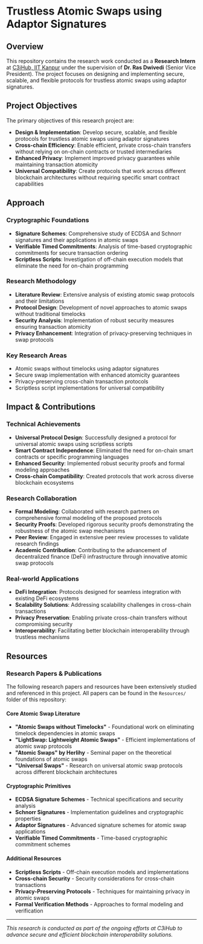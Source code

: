 # Trustless Atomic Swaps using Adaptor Signatures

## Overview

This repository contains the research work conducted as a **Research Intern** at [C3iHub, IIT Kanpur](https://c3ihub.org) under the supervision of **Dr. Ras Dwivedi** (Senior Vice President). The project focuses on designing and implementing secure, scalable, and flexible protocols for trustless atomic swaps using adaptor signatures.

## Project Objectives

The primary objectives of this research project are:

- **Design & Implementation**: Develop secure, scalable, and flexible protocols for trustless atomic swaps using adaptor signatures
- **Cross-chain Efficiency**: Enable efficient, private cross-chain transfers without relying on on-chain contracts or trusted intermediaries
- **Enhanced Privacy**: Implement improved privacy guarantees while maintaining transaction atomicity
- **Universal Compatibility**: Create protocols that work across different blockchain architectures without requiring specific smart contract capabilities

## Approach

### Cryptographic Foundations
- **Signature Schemes**: Comprehensive study of ECDSA and Schnorr signatures and their applications in atomic swaps
- **Verifiable Timed Commitments**: Analysis of time-based cryptographic commitments for secure transaction ordering
- **Scriptless Scripts**: Investigation of off-chain execution models that eliminate the need for on-chain programming

### Research Methodology
- **Literature Review**: Extensive analysis of existing atomic swap protocols and their limitations
- **Protocol Design**: Development of novel approaches to atomic swaps without traditional timelocks
- **Security Analysis**: Implementation of robust security measures ensuring transaction atomicity
- **Privacy Enhancement**: Integration of privacy-preserving techniques in swap protocols

### Key Research Areas
- Atomic swaps without timelocks using adaptor signatures
- Secure swap implementation with enhanced atomicity guarantees
- Privacy-preserving cross-chain transaction protocols
- Scriptless script implementations for universal compatibility

## Impact & Contributions

### Technical Achievements
- **Universal Protocol Design**: Successfully designed a protocol for universal atomic swaps using scriptless scripts
- **Smart Contract Independence**: Eliminated the need for on-chain smart contracts or specific programming languages
- **Enhanced Security**: Implemented robust security proofs and formal modeling approaches
- **Cross-chain Compatibility**: Created protocols that work across diverse blockchain ecosystems

### Research Collaboration
- **Formal Modeling**: Collaborated with research partners on comprehensive formal modeling of the proposed protocols
- **Security Proofs**: Developed rigorous security proofs demonstrating the robustness of the atomic swap mechanisms
- **Peer Review**: Engaged in extensive peer review processes to validate research findings
- **Academic Contribution**: Contributing to the advancement of decentralized finance (DeFi) infrastructure through innovative atomic swap protocols

### Real-world Applications
- **DeFi Integration**: Protocols designed for seamless integration with existing DeFi ecosystems
- **Scalability Solutions**: Addressing scalability challenges in cross-chain transactions
- **Privacy Preservation**: Enabling private cross-chain transfers without compromising security
- **Interoperability**: Facilitating better blockchain interoperability through trustless mechanisms

## Resources

### Research Papers & Publications
The following research papers and resources have been extensively studied and referenced in this project. All papers can be found in the `Resources/` folder of this repository:

#### Core Atomic Swap Literature
- **"Atomic Swaps without Timelocks"** - Foundational work on eliminating timelock dependencies in atomic swaps
- **"LightSwap: Lightweight Atomic Swaps"** - Efficient implementations of atomic swap protocols
- **"Atomic Swaps" by Herlihy** - Seminal paper on the theoretical foundations of atomic swaps
- **"Universal Swaps"** - Research on universal atomic swap protocols across different blockchain architectures

#### Cryptographic Primitives
- **ECDSA Signature Schemes** - Technical specifications and security analysis
- **Schnorr Signatures** - Implementation guidelines and cryptographic properties
- **Adaptor Signatures** - Advanced signature schemes for atomic swap applications
- **Verifiable Timed Commitments** - Time-based cryptographic commitment schemes

#### Additional Resources
- **Scriptless Scripts** - Off-chain execution models and implementations
- **Cross-chain Security** - Security considerations for cross-chain transactions
- **Privacy-Preserving Protocols** - Techniques for maintaining privacy in atomic swaps
- **Formal Verification Methods** - Approaches to formal modeling and verification

---

*This research is conducted as part of the ongoing efforts at C3iHub to advance secure and efficient blockchain interoperability solutions.*
